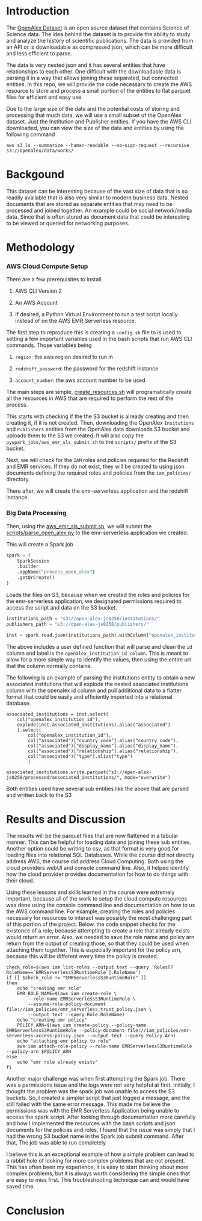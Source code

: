 # Introduction

The [OpenAlex Dataset](https://openalex.org/) is an open source dataset that contains Science of Science data. The idea behind the dataset is to provide the ability to study and analyze the history of scientific publications. The data is provided from an API or is downloadable as compressed json, which can be more difficult and less efficient to parse. 

The data is very nested json and it has several entities that have relationships to each other. One difficult with the downloadable data is parsing it in a way that allows joining these separated, but connected entities. In this repo, we will provide the code necessary to create the AWS resource to store and process a small portion of the entities to flat parquet files for efficient and easy use. 

Due to the large size of the data and the potential costs of storing and processing that much data, we will use a small subset of the OpenAlex dataset. Just the Institution and Publisher entities. If you have the AWS CLI downloaded, you can view the size of the data and entities by using the following command

```
aws s3 ls --summarize --human-readable --no-sign-request --recursive s3://openalex/data/works/
```

# Backgound

This dataset can be interesting because of the vast size of data that is so readily available that is also very similar to modern business data. Nested documents that are stored as separate entities that may need to be processed and joined together. An example could be social network/media data. Since that is often stored as document data that could be interesting to be viewed or queried for networking purposes.

# Methodology

### AWS Cloud Compute Setup

There are a few prerequisites to install. 

1. AWS CLI Version 2

2. An AWS Account

3. If desired, a Python Virtual Environment to run a test script locally instead of on the AWS EMR Serverless resource.

The first step to reproduce this is creating a `config.sh` file to is used to setting a few important variables used in the bash scripts that run AWS CLI commands. Those variables being

1. `region`: the aws region desired to run in

2. `redshift_password`: the password for the redshift instance

3. `account_number`: the aws account number to be used

The main steps are simple, [create_resources.sh](https://github.com/jacobshaw42/aws_open_alex/blob/main/create_resources.sh) will programatically create all the resources in AWS that are required to perform the rest of the process. 

This starts with checking if the the S3 bucket is already creating and then creating it, if it is not created. Then, downloading the OpenAlex `Insitutions` and `Publishers` entities from the OpenAlex data downloads S3 bucket and uploads them to the S3 we created. It will also copy the `pyspark_jobs/aws_emr_sls_submit.sh` to the `scripts/` prefix of the S3 bucket.

Next, we will check for the `IAM` roles and policies required for the Redshift and EMR services. If they do not exist, they will be created to using json documents defining the required roles and policies from the `iam_policies/` directory.

There after, we will create the emr-serverless application and the redshift instance.

### Big Data Processing

Then, using the [aws_emr_sls_submit.sh](https://github.com/jacobshaw42/aws_open_alex/blob/main/pyspark_jobs/aws_emr_sls_submit.sh), we will submit the [scripts/parse_open_alex.py](https://github.com/jacobshaw42/aws_open_alex/blob/main/pyspark_jobs/parse_open_alex.py) to the emr-serverless application we created. 

This will create a Spark job

```Python
spark = (
    SparkSession
    .builder
    .appName("process_open_alex")
    .getOrCreate()
)
```

Loads the files on S3, because when we created the roles and policies for the emr-serverless application, we designated permissions required to access the script and data on the S3 bucket.

```Python
institutions_path = "s3://open-alex-js0258/institutions/"
publishers_path = "s3://open-alex-js0258/publishers/"

inst = spark.read.json(institutions_path).withColumn("openalex_institution_id", oa_id(col("id")))
```

The above includes a user defined function that will parse and clean the `id` column and label is the `openalex_institution_id column`. This is meant to allow for a more simple way to identify the values, then using the entire url that the column normally contains. 

The following is an example of parsing the institutions entity to obtain a new associated institutions that will explode the nested associated institutions column with the openalex id column and pull additional data to a flatter format that could be easily and efficiently imported into a relational database.

```
associated_institutions = inst.select(
    col("openalex_institution_id"),
    explode(inst.associated_institutions).alias("associated")
    ).select(
        col("openalex_institution_id"),
        col("associated")["country_code"].alias("country_code"),
        col("associated")["display_name"].alias("display_name"),
        col("associated")["relationship"].alias("relationship"),
        col("associated")["type"].alias("type")
        )

associated_institutions.write.parquet("s3://open-alex-js0258/processed/associated_institutions/", mode="overwrite")
```

Both entities used have several sub entities like the above that are parsed and written back to the S3

# Results and Discussion

The results will be the parquet files that are now flattened in a tabular manner. This can be helpful for loading data and joining these sub entities. Another option could be writing to csv, as that format is very good for loading files into relational SQL Databases. While the course did not directly address AWS, the course did address Cloud Computing. Both using the cloud providers webUI and console command line. Also, it helped identify how the cloud provider provides documentation for how to do things with their cloud.

Using these lessons and skills learned in the course were extremely important, because all of the work to setup the cloud compute resources was done using the console command line and documentation on how to us the AWS command line. For example, creating the roles and policies necessary for resources to interact was possibly the most challenging part of this portion of the project. Below, the code snippet checks for the existence of a role, because attempting to create a role that already exists would return an error. Also, we needed to save the role name and policy arn return from the output of creating those, so that they could be used when attaching them together. This is especially important for the policy arn, because this will be different every time the policy is created.

```
check_role=$(aws iam list-roles --output text --query 'Roles[?RoleName==`EMRServerlessS3RuntimeRole`].RoleName')
if [[ $check_role != "EMRServerlessS3RuntimeRole" ]]
then
    echo "creating emr role"
    EMR_ROLE_NAME=$(aws iam create-role \
        --role-name EMRServerlessS3RuntimeRole \
        --assume-role-policy-document file://iam_policies/emr_serverless_trust_policy.json \
        --output text --query Role.RoleName)
    echo "creating emr policy"
    POLICY_ARN=$(aws iam create-policy --policy-name EMRServerlessS3RuntimeRole --policy-document file://iam_policies/emr-serverless-access-policy.json --output text --query Policy.Arn)
    echo "attaching emr policy to role"
    aws iam attach-role-policy --role-name EMRServerlessS3RuntimeRole --policy-arn $POLICY_ARN
else
    echo "emr role already exists"
fi
```

Another major challenge was when first attempting the Spark job. There was a permissions issue and the logs were not very helpful at first. Initially, I thought the problem was the spark job was unable to access the S3 buckets. So, I created a simpler script that just logged a message, and the still failed with the same error message. This made me believe the permissions was with the EMR Serverless Application being unable to access the spark script. After looking through documentation more carefully and how I implemented the resources with the bash scripts and json documents for the policies and roles, I found that the issue was simply that I had the wrong S3 bucket name in the Spark job submit command. After that, The job was able to run completely 

I believe this is an exceptional example of how a simple problem can lead to a rabbit hole of looking for more complex problems that are not present. This has often been my experience, it is easy to start thinking about more complex problems, but it is always worth considering the simple ones that are easy to miss first. This troubleshooting technique can and would have saved time.

# Conclusion

